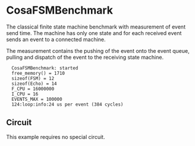 CosaFSMBenchmark
================

The classical finite state machine benchmark with measurement of event
send time. The machine has only one state and for each received event
sends an event to a connected machine. 

The measurement contains the pushing of the event onto the event
queue, pulling and dispatch of the event to the receiving state
machine.  

	  CosaFSMBenchmark: started  
	  free_memory() = 1710  
	  sizeof(FSM) = 12  
	  sizeof(Echo) = 14  
	  F_CPU = 16000000  
	  I_CPU = 16  
	  EVENTS_MAX = 100000  
	  124:loop:info:24 us per event (384 cycles)  

Circuit
-------
This example requires no special circuit. 




